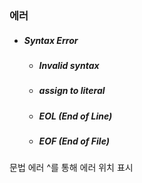 ### 에러



- ##### Syntax Error

  - ##### Invalid syntax

  - ##### assign to literal

  - ##### EOL (End of Line)

  - ##### EOF (End of File)

문법 에러 ^를 통해 에러 위치 표시



